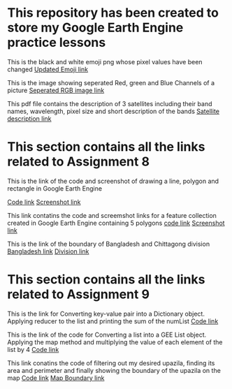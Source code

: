 # This repository has been created to store my Google Earth Engine practice lessons

This is the black and white emoji png whose pixel values have been changed
[Updated Emoji link](https://github.com/HR-134/GEE_Practice/blob/main/gray-emoji.png)

This is the image showing seperated Red, green and Blue Channels of a picture
[Seperated RGB image link](https://github.com/HR-134/GEE_Practice/blob/main/separated_R_G_B.png)

This pdf file contains the description of 3 satellites including their band names, wavelength, pixel size and short description of the bands
[Satellite description link](https://github.com/HR-134/GEE_Practice/blob/main/Satellite.pdf)


# This section contains all the links related to Assignment 8

This is the link of the code and screenshot of drawing a line, polygon and rectangle in Google Earth Engine

[Code link](https://code.earthengine.google.com/be86960902135434438a58451262cdbe)
[Screenshot link](https://github.com/HR-134/GEE_Practice/blob/main/vector.png)

This link contatins the code and screemshot links for a feature collection created in Google Earth Engine containing 5 polygons
[code link](https://github.com/HR-134/GEE_Practice/blob/main/GEE_AS_8.js)
[Screenshot link](https://github.com/HR-134/GEE_Practice/blob/main/Waterbody.png)


This is the link of the boundary of Bangladesh and Chittagong division
[Bangladesh link](https://github.com/HR-134/GEE_Practice/blob/main/boundary_of_bd.png)
[Division link](https://github.com/HR-134/GEE_Practice/blob/main/Chittagong.png)


# This section contains all the links related to Assignment 9
This is the link for Converting key-value pair into a Dictionary object. Applying reducer to the list and printing the sum of the numList
[Code link](https://code.earthengine.google.com/c24a60042a6eefef05e0e03ff07728c0)

This is the link of the code for Converting a list into a GEE List object. Applying the map method and multiplying the value of each element of the list by 4
[Code link](https://code.earthengine.google.com/360ca0e809c827e7ec757cc620709dff)

This link conatins the code of filtering out my desired upazila, finding its area and perimeter and finally showing the boundary of the upazila on the map
[Code link](https://code.earthengine.google.com/3933d58dada9c8b9202aeadafbda4f8d)
[Map Boundary link](https://github.com/HR-134/GEE_Practice/blob/main/Upazila_ss.png)


